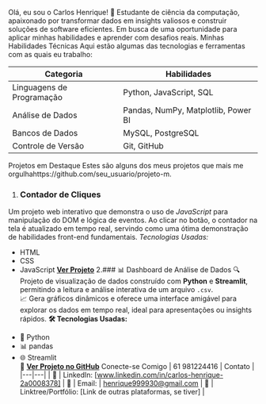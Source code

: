 Olá, eu sou o Carlos Henrique! 👋
​Estudante de ciência da computação, apaixonado por transformar dados em insights valiosos e construir soluções de software eficientes. Em busca de uma oportunidade para aplicar minhas habilidades e aprender com desafios reais.
​Minhas Habilidades Técnicas
​Aqui estão algumas das tecnologias e ferramentas com as quais eu trabalho:

| Categoria | Habilidades |
|---|---|
| Linguagens de Programação | Python, JavaScript, SQL |
| Análise de Dados | Pandas, NumPy, Matplotlib, Power BI |
| Bancos de Dados | MySQL, PostgreSQL |
| Controle de Versão | Git, GitHub |
Projetos em Destaque
Estes são alguns dos meus projetos que mais me orgulhahttps://github.com/seu_usuario/projeto-m.
1. ### Contador de Cliques
Um projeto web interativo que demonstra o uso de *JavaScript* para manipulação do DOM e lógica de eventos. Ao clicar no botão, o contador na tela é atualizado em tempo real, servindo como uma ótima demonstração de habilidades front-end fundamentais.
*Tecnologias Usadas:*
* HTML
* CSS
* JavaScript
**[Ver Projeto](https://github.com/henrique999930-lgtm/contador-de-cliques-projeto)**
2.### 📊 Dashboard de Análise de Dados
🔍 Projeto de visualização de dados construído com **Python** e **Streamlit**, permitindo a leitura e análise interativa de um arquivo `.csv`.  
📈 Gera gráficos dinâmicos e oferece uma interface amigável para explorar os dados em tempo real, ideal para apresentações ou insights rápidos.
**🛠 Tecnologias Usadas:**
- 🐍 Python  
- 📊 pandas  
- 🌐 Streamlit  
🔗 **[Ver Projeto no GitHub](https://github.com/henrique999930-lgtm/dashboard-analise-dados)**
Conecte-se Comigo
| 61 981224416 | Contato |
|---|---|
| 💼 | LinkedIn: [www.linkedin.com/in/carlos-henrique-2a0008378] 
| 📧 | Email: | henrique999930@gmail.com
| 🔗 | Linktree/Portfólio: [Link de outras plataformas, se tiver] |
<div align="cen
